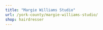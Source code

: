 ```yaml
---
title: "Margie Williams Studio"
url: /york-county/margie-williams-studio/
shop: hairdresser
---
```

